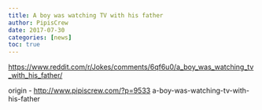 ```yaml
---
title: A boy was watching TV with his father
author: PipisCrew
date: 2017-07-30
categories: [news]
toc: true
---
```


https://www.reddit.com/r/Jokes/comments/6qf6u0/a_boy_was_watching_tv_with_his_father/

origin - http://www.pipiscrew.com/?p=9533 a-boy-was-watching-tv-with-his-father